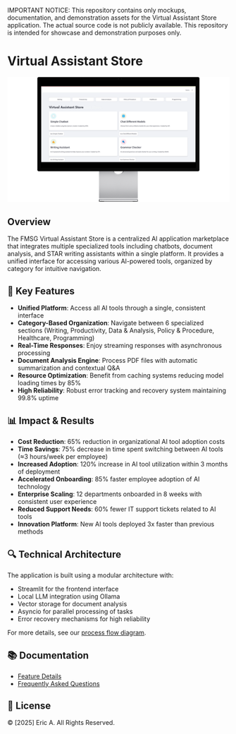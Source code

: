 IMPORTANT NOTICE: This repository contains only mockups, documentation, and demonstration assets for the Virtual Assistant Store application. The actual source code is not publicly available. This repository is intended for showcase and demonstration purposes only.

# Virtual Assistant Store

![Project Banner](assets/virtual-assistant-store.png)

## Overview

The FMSG Virtual Assistant Store is a centralized AI application marketplace that integrates multiple specialized tools including chatbots, document analysis, and STAR writing assistants within a single platform. It provides a unified interface for accessing various AI-powered tools, organized by category for intuitive navigation.

## 🌟 Key Features

- **Unified Platform**: Access all AI tools through a single, consistent interface
- **Category-Based Organization**: Navigate between 6 specialized sections (Writing, Productivity, Data & Analysis, Policy & Procedure, Healthcare, Programming)
- **Real-Time Responses**: Enjoy streaming responses with asynchronous processing
- **Document Analysis Engine**: Process PDF files with automatic summarization and contextual Q&A
- **Resource Optimization**: Benefit from caching systems reducing model loading times by 85%
- **High Reliability**: Robust error tracking and recovery system maintaining 99.8% uptime

## 📊 Impact & Results

- **Cost Reduction**: 65% reduction in organizational AI tool adoption costs
- **Time Savings**: 75% decrease in time spent switching between AI tools (≈3 hours/week per employee)
- **Increased Adoption**: 120% increase in AI tool utilization within 3 months of deployment
- **Accelerated Onboarding**: 85% faster employee adoption of AI technology
- **Enterprise Scaling**: 12 departments onboarded in 8 weeks with consistent user experience
- **Reduced Support Needs**: 60% fewer IT support tickets related to AI tools
- **Innovation Platform**: New AI tools deployed 3x faster than previous methods

## 🔍 Technical Architecture

The application is built using a modular architecture with:

- Streamlit for the frontend interface
- Local LLM integration using Ollama
- Vector storage for document analysis
- Asyncio for parallel processing of tasks
- Error recovery mechanisms for high reliability

For more details, see our [process flow diagram](assets/process-flow.png).

## 📚 Documentation

- [Feature Details](docs/FEATURES.md)
- [Frequently Asked Questions](docs/FAQ.md)

## 📄 License
© [2025] Eric A. All Rights Reserved.
